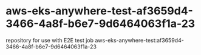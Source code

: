 # aws-eks-anywhere-test-af3659d4-3466-4a8f-b6e7-9d6464063f1a-23
repository for use with E2E test job aws-eks-anywhere-test:af3659d4-3466-4a8f-b6e7-9d6464063f1a-23
